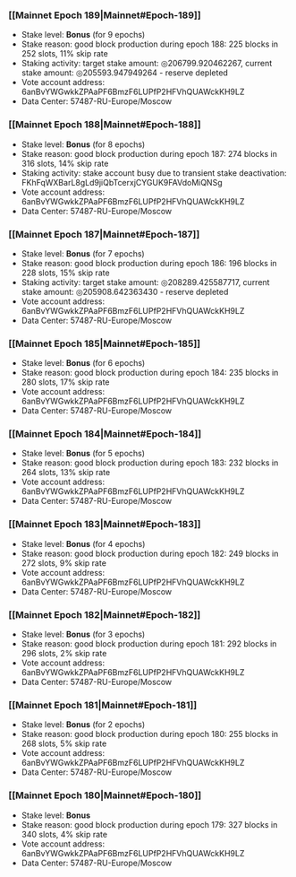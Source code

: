 ### [[Mainnet Epoch 189|Mainnet#Epoch-189]]
* Stake level: **Bonus** (for 9 epochs)
* Stake reason: good block production during epoch 188: 225 blocks in 252 slots, 11% skip rate
* Staking activity: target stake amount: ◎206799.920462267, current stake amount: ◎205593.947949264 - reserve depleted
* Vote account address: 6anBvYWGwkkZPAaPF6BmzF6LUPfP2HFVhQUAWckKH9LZ
* Data Center: 57487-RU-Europe/Moscow
### [[Mainnet Epoch 188|Mainnet#Epoch-188]]
* Stake level: **Bonus** (for 8 epochs)
* Stake reason: good block production during epoch 187: 274 blocks in 316 slots, 14% skip rate
* Staking activity: stake account busy due to transient stake deactivation: FKhFqWXBarL8gLd9jiQbTcerxjCYGUK9FAVdoMiQNSg
* Vote account address: 6anBvYWGwkkZPAaPF6BmzF6LUPfP2HFVhQUAWckKH9LZ
* Data Center: 57487-RU-Europe/Moscow
### [[Mainnet Epoch 187|Mainnet#Epoch-187]]
* Stake level: **Bonus** (for 7 epochs)
* Stake reason: good block production during epoch 186: 196 blocks in 228 slots, 15% skip rate
* Staking activity: target stake amount: ◎208289.425587717, current stake amount: ◎205908.642363430 - reserve depleted
* Vote account address: 6anBvYWGwkkZPAaPF6BmzF6LUPfP2HFVhQUAWckKH9LZ
* Data Center: 57487-RU-Europe/Moscow
### [[Mainnet Epoch 185|Mainnet#Epoch-185]]
* Stake level: **Bonus** (for 6 epochs)
* Stake reason: good block production during epoch 184: 235 blocks in 280 slots, 17% skip rate
* Vote account address: 6anBvYWGwkkZPAaPF6BmzF6LUPfP2HFVhQUAWckKH9LZ
* Data Center: 57487-RU-Europe/Moscow
### [[Mainnet Epoch 184|Mainnet#Epoch-184]]
* Stake level: **Bonus** (for 5 epochs)
* Stake reason: good block production during epoch 183: 232 blocks in 264 slots, 13% skip rate
* Vote account address: 6anBvYWGwkkZPAaPF6BmzF6LUPfP2HFVhQUAWckKH9LZ
* Data Center: 57487-RU-Europe/Moscow
### [[Mainnet Epoch 183|Mainnet#Epoch-183]]
* Stake level: **Bonus** (for 4 epochs)
* Stake reason: good block production during epoch 182: 249 blocks in 272 slots, 9% skip rate
* Vote account address: 6anBvYWGwkkZPAaPF6BmzF6LUPfP2HFVhQUAWckKH9LZ
* Data Center: 57487-RU-Europe/Moscow
### [[Mainnet Epoch 182|Mainnet#Epoch-182]]
* Stake level: **Bonus** (for 3 epochs)
* Stake reason: good block production during epoch 181: 292 blocks in 296 slots, 2% skip rate
* Vote account address: 6anBvYWGwkkZPAaPF6BmzF6LUPfP2HFVhQUAWckKH9LZ
* Data Center: 57487-RU-Europe/Moscow
### [[Mainnet Epoch 181|Mainnet#Epoch-181]]
* Stake level: **Bonus** (for 2 epochs)
* Stake reason: good block production during epoch 180: 255 blocks in 268 slots, 5% skip rate
* Vote account address: 6anBvYWGwkkZPAaPF6BmzF6LUPfP2HFVhQUAWckKH9LZ
* Data Center: 57487-RU-Europe/Moscow
### [[Mainnet Epoch 180|Mainnet#Epoch-180]]
* Stake level: **Bonus**
* Stake reason: good block production during epoch 179: 327 blocks in 340 slots, 4% skip rate
* Vote account address: 6anBvYWGwkkZPAaPF6BmzF6LUPfP2HFVhQUAWckKH9LZ
* Data Center: 57487-RU-Europe/Moscow